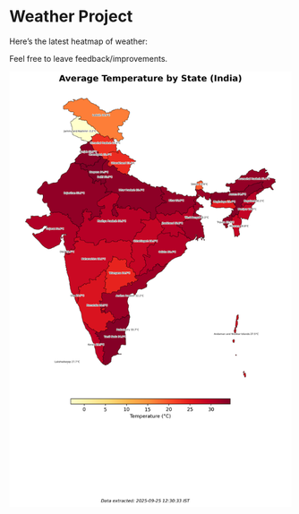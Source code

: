 # Weather Project

Here’s the latest heatmap of weather:

Feel free to leave feedback/improvements.

![India Heatmap](docs/assets/india_heatmap.png?v=D4E893)
